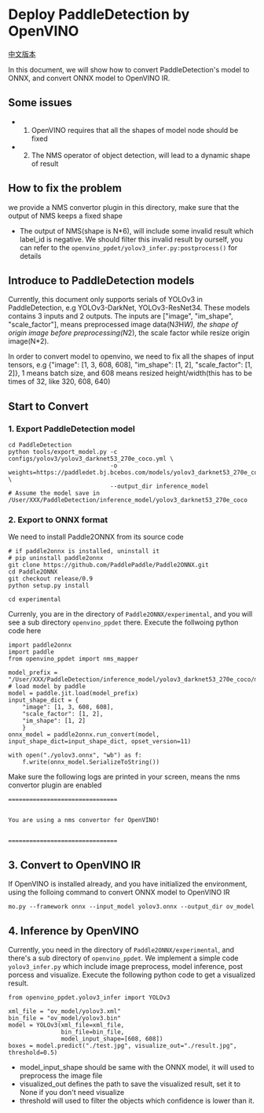 # Deploy PaddleDetection by OpenVINO

[中文版本](./openvino_ppdet_cn.md)

In this document, we will show how to convert PaddleDetection's model to ONNX, and convert ONNX model to OpenVINO IR.

## Some issues

- 1. OpenVINO requires that all the shapes of model node should be fixed
- 2. The NMS operator of object detection, will lead to a dynamic shape of result

## How to fix the problem

we provide a NMS convertor plugin in this directory, make sure that the output of NMS keeps a fixed shape

- The output of NMS(shape is N*6), will include some invalid result which label_id is negative. We should filter this invalid result by ourself, you can refer to the `openvino_ppdet/yolov3_infer.py:postprocess()` for details

## Introduce to PaddleDetection models

Currently, this document only supports serials of YOLOv3 in PaddleDetection, e.g YOLOv3-DarkNet, YOLOv3-ResNet34. These models contains 3 inputs and 2 outputs. The inputs are ["image", "im_shape", "scale_factor"], means preprocessed image data(N*3*H*W), the shape of origin image before preprocessing(N*2), the scale factor while resize origin image(N*2).

In order to convert model to openvino, we need to fix all the shapes of input tensors, e.g {"image": [1, 3, 608, 608], "im_shape": [1, 2], "scale_factor": [1, 2]}, 1 means batch size, and 608 means resized height/width(this has to be times of 32, like 320, 608, 640)

## Start to Convert

### 1. Export PaddleDetection model

```
cd PaddleDetection
python tools/export_model.py -c configs/yolov3/yolov3_darknet53_270e_coco.yml \
                             -o weights=https://paddledet.bj.bcebos.com/models/yolov3_darknet53_270e_coco.pdparams \
                             --output_dir inference_model
# Assume the model save in /User/XXX/PaddleDetection/inference_model/yolov3_darknet53_270e_coco
```

### 2. Export to ONNX format
We need to install Paddle2ONNX from its source code
```
# if paddle2onnx is installed, uninstall it
# pip uninstall paddle2onnx
git clone https://github.com/PaddlePaddle/Paddle2ONNX.git
cd Paddle2ONNX
git checkout release/0.9
python setup.py install

cd experimental
```

Currenly, you are in the directory of `Paddle2ONNX/experimental`, and you will see a sub directory `openvino_ppdet` there. Execute the follwoing python code here
```
import paddle2onnx
import paddle
from openvino_ppdet import nms_mapper

model_prefix = "/User/XXX/PaddleDetection/inference_model/yolov3_darknet53_270e_coco/model"
# load model by paddle
model = paddle.jit.load(model_prefix)
input_shape_dict = {
    "image": [1, 3, 608, 608],
    "scale_factor": [1, 2],
    "im_shape": [1, 2]
    }
onnx_model = paddle2onnx.run_convert(model, input_shape_dict=input_shape_dict, opset_version=11)

with open("./yolov3.onnx", "wb") as f:
    f.write(onnx_model.SerializeToString())
```

Make sure the following logs are printed in your screen, means the nms convertor plugin are enabled
```
===============================


You are using a nms convertor for OpenVINO!


===============================
```

## 3. Convert to OpenVINO IR
If OpenVINO is installed already, and you have initialized the environment, using the folloing command to convert ONNX model to OpenVINO IR
```
mo.py --framework onnx --input_model yolov3.onnx --output_dir ov_model
```

## 4. Inference by OpenVINO

Currently, you need in the directory of `Paddle2ONNX/experimental`, and there's a sub directory of `openvino_ppdet`. We implement a simple code `yolov3_infer.py` which include image preprocess, model inference, post porcess and visualize. Execute the following python code to get a visualized result.
```
from openvino_ppdet.yolov3_infer import YOLOv3

xml_file = "ov_model/yolov3.xml"
bin_file = "ov_model/yolov3.bin"
model = YOLOv3(xml_file=xml_file,
               bin_file=bin_file,
               model_input_shape=[608, 608])
boxes = model.predict("./test.jpg", visualize_out="./result.jpg", threshold=0.5)
```
- model_input_shape should be same with the ONNX model, it will used to preprocess the image file
- visualized_out defines the path to save the visualized result, set it to None if you don't need visualize
- threshold will used to filter the objects which confidence is lower than it.

